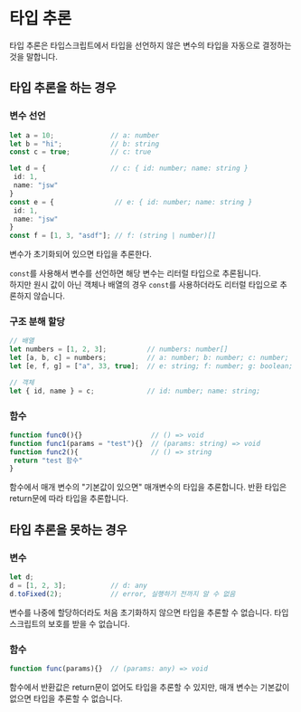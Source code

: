 # 타입 추론
타입 추론은 타입스크립트에서 타입을 선언하지 않은 변수의 타입을 자동으로 결정하는 것을 말합니다.

## 타입 추론을 하는 경우
### 변수 선언
```typescript
let a = 10;              // a: number
let b = "hi";            // b: string
const c = true;          // c: true

let d = {                // c: { id: number; name: string }
 id: 1,
 name: "jsw"
}
const e = {               // e: { id: number; name: string }
 id: 1,
 name: "jsw"
}
const f = [1, 3, "asdf"]; // f: (string | number)[]
```
변수가 초기화되어 있으면 타입을 추론한다.

`const`를 사용해서 변수를 선언하면 해당 변수는 리터럴 타입으로 추론됩니다.</br>
하지만 원시 값이 아닌 객체나 배열의 경우 `const`를 사용하더라도 리터럴 타입으로 추론하지 않습니다.


### 구조 분해 할당
```typescript
// 배열
let numbers = [1, 2, 3];          // numbers: number[]
let [a, b, c] = numbers;          // a: number; b: number; c: number;
let [e, f, g] = ["a", 33, true];  // e: string; f: number; g: boolean;

// 객체
let { id, name } = c;             // id: number; name: string;
```

### 함수

```typescript
function func0(){}                 // () => void
function func1(params = "test"){}  // (params: string) => void
function func2(){                  // () => string
 return "test 함수"
}  
```
함수에서 매개 변수의 "기본값이 있으면" 매개변수의 타입을 추론합니다. 반환 타입은 return문에 따라 타입을 추론합니다.


## 타입 추론을 못하는 경우
### 변수
```typescript
let d;
d = [1, 2, 3];           // d: any
d.toFixed(2);            // error, 실행하기 전까지 알 수 없음
```

변수를 나중에 할당하더라도 처음 초기화하지 않으면 타입을 추론할 수 없습니다. 타입스크립트의 보호를 받을 수 없습니다.

### 함수
```typescript
function func(params){}  // (params: any) => void
```

함수에서 반환값은 return문이 없어도 타입을 추론할 수 있지만, 매개 변수는 기본값이 없으면 타입을 추론할 수 없습니다.
